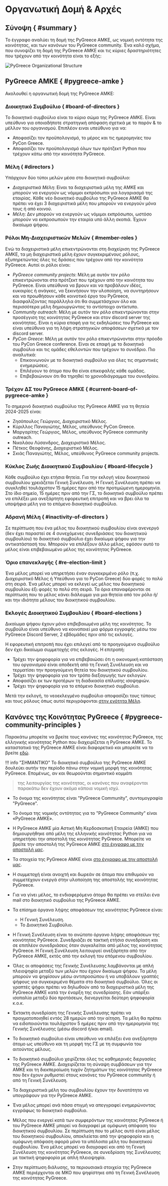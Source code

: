 # Οργανωτική Δομή & Αρχές

## Σύνοψη { #summary }

Το έγγραφο αναλύει τη δομή της PyGreece ΑΜΚΕ, ως νομική οντότητα της κοινότητας, και των
κανόνων του PyGreece community. Ένα καλό σχήμα, που συνοψίζει τη δομή της PyGreece AMKE
και τις κύριες δραστηριότητες που τρέχουν από την κοινότητα είναι το εξής:

![PyGreece Organizational Structure](../assets/img/pygreece_organizational_structure.jpg)

## PyGreece ΑΜΚΕ { #pygreece-amke }

Ακολουθεί η οργανωτική δομή της PyGreece ΑΜΚΕ:

### Διοικητικό Συμβούλιο { #board-of-directors }

Το διοικητικό συμβούλιο είναι το κύριο σώμα της PyGreece ΑΜΚΕ. Είναι υπεύθυνο για
οποιαδήποτε στρατηγική απόφαση σχετικά με το παρόν & το μέλλον του οργανισμού. Επιπλέον
ειναι υπεύθυνο για να:

- Αποφασίζει τον προϋπολογισμό, το μέρος και τις ημερομηνίες του PyCon Greece.
- Αποφασίζει τον προϋπολογισμό όλων των πρότζεκτ Python που τρέχουν κάτω από την κοινότητα
    PyGreece.

### Μέλη { #directors }

Υπάρχουν δύο τύποι μελών μέσα στο διοικητικό συμβούλιο:

- _Διαχειριστικά Μέλη_: Είναι τα διαχειριστικά μέλη της ΑΜΚΕ και μπορούν να ενεργούν ως
    νόμιμοι εκπρόσωποι για λογαριασμό της εταιρίας. Κάθε νέο διοικητικό συμβούλιο της
    PyGreece ΑΜΚΕ θα πρέπει να έχει 3 διαχειριστικά μέλη που μπορούν να ενεργούν μόνα τους
    ή από κοινού.
- _Μέλη_: Δεν μπορούν να ενεργούν ως νόμιμοι εκπρόσωποι, ωστόσο μπορούν να εκπροσωπούν την
    εταιρία υπό άλλη σκοπιά. Έχουν δικαίωμα ψήφου.

### Ρόλοι Μη-Διαχειριστικών Μελών { #member-roles }

Ενώ τα διαχειριστικά μέλη επικεντρώνονται στη διαχείριση της PyGreece ΑΜΚΕ, τα μη
διαχειριστικά μέλη έχουν συγκεκριμένους ρόλους, εξυπηρετώντας όλες τις δράσεις που τρέχουν
από την κοινότητα PyGreece. Αυτοί οι ρόλοι είναι:

- _PyGreece community projects_: Μέλη με αυτόν τον ρόλο επικεντρώνονται στα πρότζεκτ που
    τρέχουν από την κοινότητα του PyGreece. Είναι υπεύθυνα να βρουν και να προβάλουν
    ιδέες, ευκαιρίες ή ανάγκες, να ξεκινήσουν την υλοποίηση, να συντηρήσουν και να
    προωθήσουν κάθε κοινοτικό έργο του PyGreece, διασφαλίζοντας παράλληλα ότι θα
    συμμετάσχουν όλο και περισσότερα μέλη δημιουργώντας το αντίστοιχο αντίκτυπο.
- _Community outreach_: Μέλη με αυτόν τον ρόλο επικεντρώνονται στην προσέγγιση της
    κοινότητας PyGreece και στον discord server της κοινότητας. Είναι η κύρια επαφή για
    τις εκδηλώσεις του PyGreece και είναι υπεύθυνα για τη λήψη στρατηγικών αποφάσεων
    σχετικά με τον discord server.
- _PyCon Greece_: Μέλη με αυτόν τον ρόλο επικεντρώνονται στην πρόοδο του PyCon Greece
    conference. Είναι σε επαφή με το διοικητικό συμβούλιο και τις ομάδες εθελοντών που
    τρέχουν το συνέδριο. Πιο αναλυτικά:
    - Επικοινωνούν με το διοικητικό συμβούλιο για όλες τις σημαντικές ενημερώσεις.
    - Επιλέγουν το άτομο που θα είναι επικεφαλής κάθε ομάδας.
    - Επιβεβαιώνουν ότι θα τηρηθεί το χρονοδιάγραμμα του συνεδρίου.

### Τρέχον ΔΣ του PyGreece ΑΜΚΕ { #current-board-of-pygreece-amke }

Το σημερινό διοικητικό συμβούλιο της PyGreece ΑΜΚΕ για τη θητεία 2024-2025 είναι:

- Ζησόπουλος Γεώργιος, Διαχειριστικό Μέλος.
- Κύριλλος Παναγιώτης, Μέλος, υπεύθυνος PyCon Greece.
- Μαργαρίτης Γεώργιος, Μέλος, υπεύθυνος PyGreece community outreach.
- Νικολάου Λύσανδρος, Διαχειριστικό Μέλος.
- Πέτκος Θεοφάνης, Διαχειριστικό Μέλος.
- Σκιάς Παναγιώτης, Μέλος, υπεύθυνος PyGreece community projects.

### Κύκλος Ζωής Διοικητικού Συμβουλίου { #board-lifecycle }

Κάθε συμβούλιο έχει ετήσια θητεία. Για την εκλογή νέου διοικητικού συμβουλίου χρειάζεται
Γενική Συνέλευση. Η Γενική Συνέλευση πρέπει να συγκληθεί τουλάχιστον 15 ημέρες πριν από
την προτιμώμενη ημερομηνία. Στο ίδιο σημείο, 15 ημέρες πριν από την ΓΣ, το διοικητικό
συμβούλιο πρέπει να επιλέξει μια ανεξάρτητη εφορευτική επιτροπή και να βρει όλα τα
υποψήφια μέλη για το επόμενο διοικητικό συμβούλιο.

### Αδρανή Μέλη { #inactivity-of-directors }

Σε περίπτωση που ένα μέλος του διοικητικού συμβουλίου είναι ανενεργό (δεν έχει παραστεί σε
4 συνεχόμενες συνεδριάσεις του διοικητικού συμβουλίου) το διοικητικό συμβούλιο έχει
δικαίωμα ψήφου για την αντικατάστασή του. Μπορούν να επιλέξουν άλλο μέλος, εφόσον αυτό το
μέλος είναι επιβεβαιωμένο μέλος της κοινότητας PyGreece.

### Όριο επανεκλογής { #re-election-limit }

Ένα μέλος μπορεί να υπηρετήσει έναν συγκεκριμένο ρόλο (π.χ. Διαχειριστικό Μέλος ή Υπεύθυνο
για το PyCon Greece) δύο φορές το πολύ στη σειρά. Ένα μέλος μπορεί να εκλεγεί ως μέλος του
διοικητικού συμβουλίου έξι φορές το πολύ στη σειρά. Τα όρια επαναφέρονται σε περίπτωση που
το μέλος κάνει διάλειμμα για μια θητεία από τον ρόλο ή/και την ιδιότητα μέλους του
διοικητικού συμβουλίου.

### Εκλογές Διοικητικού Συμβουλίου { #board-elections }

Δικαίωμα ψήφου έχουν μόνο επιβεβαιωμένα μέλη της κοινότητας. Το συμβούλιο είναι υπεύθυνο
να κοινοποιεί μια φόρμα εγγραφής μέσω του PyGreece Discord Server, 2 εβδομάδες πριν από
τις εκλογές.

Η εφορευτική επιτροπή που έχει επιλεγεί από το προηγούμενο συμβούλιο δεν έχει δικαίωμα
συμμετοχής στις εκλογές. Η επιτροπή:

- Τρέχει την ψηφοφορία για να επιβεβαιώσει ότι η οικονομική κατάσταση του οργανισμού είναι
    αποδεκτή από τη Γενική Συνέλευση και να τερματίσει την προηγούμενη θητεία του
    διοικητικού συμβουλίου.
- Τρέχει την ψηφοφορία για τον τρόπο διεξαγωγής των εκλογών.
- Αποφασίζει εκ των προτέρων τη διαδικασία επίλυσης ισοψηφιών.
- Τρέχει την ψηφοφορία για το επόμενο διοικητικό συμβούλιο.

Μετά την εκλογή, το νεοεκλεγμένο συμβούλιο αποφασίζει τους τύπους και τους ρόλους όπως
αυτοί περιγράφονται [στην ενότητα Μέλη](#directors).

## Κανόνες της Κοινότητας PyGreece { #pygreece-community-principles }

Παρακάτω μπορείτε να βρείτε τους κανόνες της κοινότητας PyGreece, της ελληνικής κοινότητας
Python που διαχειρίζεται η PyGreece ΑΜΚΕ. Το καταστατικό της PyGreece AMKE είναι
διαφορετικό και μπορείτε να το βρείτε
[εδώ](https://publicity.businessportal.gr/company/180308907000).

!!! info "ΣΗΜΑΝΤΙΚΟ"
    Το διοικητικό συμβούλιο της PyGreece AMKE δουλεύει αυτήν την περίοδο πάνω
    στην νομική μορφή της κοινότητας PyGreece. Επομένως, αν και θεωρούνται σημαντικό κομμάτι
> της λειτουργίας της κοινότητας, οι κανόνες που αναφέρονται παρακάτω δεν έχουν ακόμα
> κάποια νομική ισχύ.

- Το όνομα της κοινότητας είναι "PyGreece Community", συντομογραφία "PyGreece".

- Το όνομα της νομικής οντότητας για το "PyGreece Community" είναι «PyGreece ΑΜΚΕ».

- Η PyGreece ΑΜΚΕ μία Αστική Μη Κερδοσκοπική Εταιρεία (ΑΜΚΕ) που δημιουργήθηκε από μέλη
    της ελληνικής κοινότητας Python για να υπηρετήσει την αποστολή της κοινότητας
    PyGreece. Μπορείτε να βρείτε την αποστολή της PyGreece ΑΜΚΕ
    [στο έγγραφο με την αποστολή μας](about.md#mission).

- Τα στοιχεία της PyGreece ΑΜΚΕ είναι
    [στο έγγραφο με την αποστολή μας](about.md#organization-details).

- Η συμμετοχή είναι ανοιχτή και δωρεάν σε άτομα που επιθυμούν να συμμετέχουν ενεργά στην
    υλοποίηση της αποστολής της κοινότητας PyGreece.

- Για να γίνει μέλος, το ενδιαφερόμενο άτομο θα πρέπει να στείλει ένα mail στο διοικητικό
    συμβούλιο της PyGreece ΑΜΚΕ.

<!-- TODO: Provide link for member registration -->

- Τα επίσημα όργανα λήψης αποφάσεων της κοινότητας PyGreece είναι:

    - Η Γενική Συνέλευση.
    - Το Διοικητικό Συμβούλιο.

- Η Γενική Συνέλευση είναι το ανώτατο όργανο λήψης αποφάσεων της κοινότητας PyGreece.
    Συνεδριάζει σε τακτική ετήσια συνεδρίαση και σε επιπλέον συνεδριάσεις όταν συγκαλείται
    από μέλος της κοινότητας PyGreece. Η Γενική Συνέλευση λειτουργεί ανεξάρτητα από την
    PyGreece ΑΜΚΕ, εκτός από την εκλογή του επόμενου συμβουλίου.

- Όλες οι αποφάσεις της Γενικής Συνέλευσης λαμβάνονται με απλή πλειοψηφία μεταξύ των μελών
    που έχουν δικαίωμα ψήφου. Τα μέλη μπορούν να ψηφίσουν μέσω αντιπροσώπου ή να υποβάλουν
    γραπτές ψήφους για συγκεκριμένα θέματα στο διοικητικό συμβούλιο. Όλες οι γραπτές ψήφοι
    πρέπει να δηλωθούν από τα διαχειριστικά μέλη της PyGreece ΑΜΚΕ κατά την έναρξη της
    συνεδρίασης. Εάν υπάρξει ισοπαλία μεταξύ δύο προτάσεων, διενεργείται δεύτερη ψηφοφορία
    κ.ο.κ.

- Έκτακτη συνεδρίαση της Γενικής Συνέλευσης πρέπει να πραγματοποιηθεί εντός 28 ημερών από
    την αίτηση. Τα μέλη θα πρέπει να ειδοποιούνται τουλάχιστον 5 ημέρες πριν από την
    ημερομηνία της Γενικής Συνέλευσης (μέσω discord ή/και email).

- Το διοικητικό συμβούλιο είναι υπεύθυνο να επιλέξει ένα ανεξάρτητο άτομο ως υπεύθυνο και
    τη μορφή της ΓΣ με τη συμφωνία του αιτούντος μέλους.

- Το διοικητικό συμβούλιο χειρίζεται όλες τις καθημερινές διεργασίες της PyGreece ΑΜΚΕ.
    Διαχειρίζεται τη σύναψη συμβάσεων για την ΑΜΚΕ και τη διεκπεραίωση τυχόν ζητημάτων της
    κοινότητας PyGreece που δεν έχουν ρυθμιστεί στους κανόνες του PyGreece community ή από
    τη Γενική Συνέλευση.

- Τα διαχειριστικά μέλη του συμβουλίου έχουν την δυνατότητα να υπογράφουν για την PyGreece
    ΑΜΚΕ.

- Ένα μέλος μπορεί ανά πάσα στιγμή να απεγγραφεί ενημερώνοντας εγγράφως το διοικητικό
    συμβούλιο.

- Μέλος που ενεργεί κατά των συμφερόντων της κοινότητας PyGreece ή του PyGreece ΑΜΚΕ
    μπορεί να διαγραφεί με ομόφωνη απόφαση του διοικητικού συμβουλίου. Σε περίπτωση που το
    μέλος αυτό είναι μέλος του διοικητικού συμβουλίου, αποκλείεται από την ψηφοφορία και η
    ομόφωνη απόφαση αφορά μόνο τα υπόλοιπα μέλη του διοικητικού συμβουλίου. Ένα μέλος
    μπορεί να διαγραφεί και από τη Γενική Συνέλευση της κοινότητας PyGreece, σε συνεδρίαση
    της Συνέλευσης με τακτική ψηφοφορία με απλή πλειοψηφία.

- Στην περίπτωση διάλυσης, τα περιουσιακά στοιχεία της PyGreece ΑΜΚΕ περιέρχονται σε ΜΚΟ
    που ψηφίστηκε από τη Γενική Συνέλευση της κοινότητας PyGreece.

